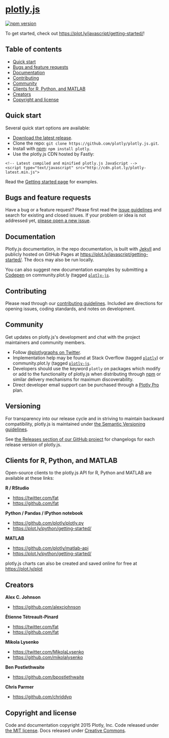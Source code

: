 # [plotly.js](https://plot.ly/javascript/getting-started/)

[![npm version](https://img.shields.io/npm/v/plotly.svg)](https://www.npmjs.com/package/plotly)

To get started, check out <https://plot.ly/javascript/getting-started/>!

## Table of contents

* [Quick start](#quick-start)
* [Bugs and feature requests](#bugs-and-feature-requests)
* [Documentation](#documentation)
* [Contributing](#contributing)
* [Community](#community)
* [Clients for R, Python, and MATLAB](#clients-for-r-python-and-matlab)
* [Creators](#creators)
* [Copyright and license](#copyright-and-license)


## Quick start

Several quick start options are available:

* [Download the latest release](https://github.com/plotly/plotly.js/releases/v1.0.0/plotly.js.zip).
* Clone the repo: `git clone https://github.com/plotly/plotly.js.git`.
* Install with [npm](https://www.npmjs.com): `npm install plotly`.
* Use the plotly.js CDN hosted by Fastly:

```
<!-- Latest compiled and minified plotly.js JavaScript -->
<script type="text/javascript" src="http://cdn.plot.ly/plotly-latest.min.js">
```

Read the [Getting started page](https://plot.ly/javascript/getting-started/) for examples.

## Bugs and feature requests

Have a bug or a feature request? Please first read the [issue guidelines](https://github.com/plotly/plotly.js/blob/master/CONTRIBUTING.md) and search for existing and closed issues. If your problem or idea is not addressed yet, [please open a new issue](https://github.com/plotly/plotly.js/issues/new).

## Documentation

Plotly.js documentation, in the repo documentation, is built with [Jekyll](http://jekyllrb.com) and publicly hosted on GitHub Pages at <https://plot.ly/javascript/getting-started/>. The docs may also be run locally.

You can also suggest new documentation examples by submitting a [Codepen](http://codepen.io/tag/plotly/) on community.plot.ly (tagged [`plotly-js`](community.plot.ly/c/plotly-js).

## Contributing

Please read through our [contributing guidelines](https://github.com/plotly/plotly.js/blob/master/CONTRIBUTING.md). Included are directions for opening issues, coding standards, and notes on development.

## Community

Get updates on plotly.js's development and chat with the project maintainers and community members.

* Follow [@plotlygraphs on Twitter](https://twitter.com/plotlygraphs).
* Implementation help may be found at Stack Overflow (tagged [`plotly`](https://stackoverflow.com/questions/tagged/plotly)) or community.plot.ly (tagged [`plotly-js`](community.plot.ly/c/plotly-js).
* Developers should use the keyword `plotly` on packages which modify or add to the functionality of plotly.js when distributing through [npm](https://www.npmjs.com/browse/keyword/plotly) or similar delivery mechanisms for maximum discoverability.
* Direct developer email support can be purchased through a [Plotly Pro](https://plot.ly/products/cloud/) plan.

## Versioning

For transparency into our release cycle and in striving to maintain backward compatibility, plotly.js is maintained under [the Semantic Versioning guidelines](http://semver.org/). 

See [the Releases section of our GitHub project](https://github.com/plotly/plotly.js/releases) for changelogs for each release version of plotly.js.

## Clients for R, Python, and MATLAB

Open-source clients to the plotly.js API for R, Python and MATLAB are available at these links:

**R / RStudio**

* <https://twitter.com/fat>
* <https://github.com/fat>

**Python / Pandas / IPython notebook**

* <https://github.com/plotly/plotly.py>
* <https://plot.ly/python/getting-started/>

**MATLAB**

* <https://github.com/plotly/matlab-api>
* <https://plot.ly/python/getting-started/>

plotly.js charts can also be created and saved online for free at <https://plot.ly/plot>

## Creators

**Alex C. Johnson**

* <https://github.com/alexcjohnson>

**Étienne Tétreault-Pinard**

* <https://twitter.com/fat>
* <https://github.com/fat>

**Mikola Lysenko**

* <https://twitter.com/MikolaLysenko>
* <https://github.com/mikolalysenko>

**Ben Postlethwaite**

* <https://github.com/bpostlethwaite>

**Chris Parmer**

* <https://github.com/chriddyp>

## Copyright and license

Code and documentation copyright 2015 Plotly, Inc. 
Code released under [the MIT license](https://github.com/plotly/plotly.js/blob/master/LICENSE). 
Docs released under [Creative Commons](https://github.com/plotly/documentation/blob/source/LICENSE).
